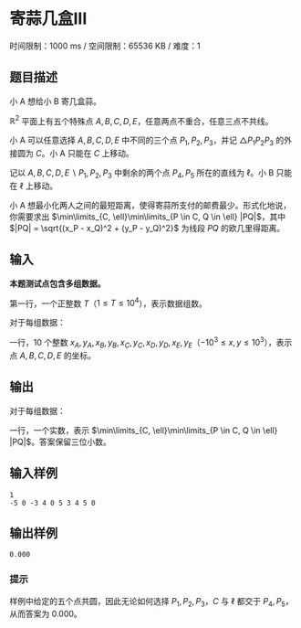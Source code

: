 # 寄蒜几盒III

时间限制：1000 ms / 空间限制：65536 KB / 难度：1

## 题目描述

小 A 想给小 B 寄几盒蒜。

$\mathbb{R}^2$ 平面上有五个特殊点 $A, B, C, D, E$，任意两点不重合，任意三点不共线。

小 A 可以任意选择 ${A, B, C, D, E}$ 中不同的三个点 $P_1, P_2, P_3$，并记 $\triangle P_1P_2P_3$ 的外接圆为 $C$。小 A 只能在 $C$ 上移动。

记以 ${A, B, C, D, E} \backslash {P_1, P_2, P_3}$ 中剩余的两个点 $P_4, P_5$ 所在的直线为 $\ell$。小 B 只能在 $\ell$ 上移动。

小 A 想最小化两人之间的最短距离，使得寄蒜所支付的邮费最少。形式化地说，你需要求出 $\min\limits_{C, \ell}\min\limits_{P \in C, Q \in \ell} |PQ|$，其中 $|PQ| = \sqrt{(x_P - x_Q)^2 + (y_P - y_Q)^2}$ 为线段 $PQ$ 的欧几里得距离。

## 输入

**本题测试点包含多组数据。**

第一行，一个正整数 $T$（$1\leq T\leq 10^4$），表示数据组数。

对于每组数据：

一行，$10$ 个整数 $x_A, y_A, x_B, y_B, x_C, y_C, x_D, y_D, x_E, y_E$（$-10^3\leq x, y\leq 10^3$），表示点 $A, B, C, D, E$ 的坐标。

## 输出

对于每组数据：

一行，一个实数，表示 $\min\limits_{C, \ell}\min\limits_{P \in C, Q \in \ell} |PQ|$。答案保留三位小数。

## 输入样例

    1
    -5 0 -3 4 0 5 3 4 5 0

## 输出样例

    0.000

### 提示

样例中给定的五个点共圆，因此无论如何选择 $P_1, P_2, P_3$，$C$ 与 $\ell$ 都交于 $P_4, P_5$，从而答案为 $0.000$。
